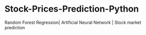 # Stock-Prices-Prediction-Python
Random Forest Regression| Artificial Neural Network | Stock market prediction

